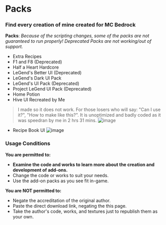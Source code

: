 # Packs

### Find every creation of mine created for MC Bedrock

**Packs**:
_Because of the scripting changes, some of the packs are not guaranteed to run properly!_
_Deprecated Packs are not working/out of support._

- Extra Recipes
- F1  and F8 (Deprecated)
- Half a Heart Hardcore
- LeGend's Better UI (Deprecated)
- LeGend's Dark UI Pack
- LeGend's UI Pack (Deprecated)
- Project LeGend UI Pack (Deprecated)
- Home Potion
- Hive UI Recreated by Me
> I made so it does not work.
> For those losers who will say: "Can I use it?", "How to make like this?".
> It is unoptimized and badly coded as it was speedran by me in 2 hrs 31 mins.
![image](https://user-images.githubusercontent.com/98607285/232242344-ce7ab808-cf5a-4dab-ad19-ff91fdaccd9e.png)
- Recipe Book UI
![image](https://github.com/LeGend077/packs/assets/98607285/c4b6b822-6558-4b7e-83eb-aab54ea9041e)

### Usage Conditions

**You are permitted to:**

- **Examine the code and works to learn more about the creation and development of add-ons.**
- Change the code or works to suit your needs.
- Use the add-on packs as you see fit in-game.

**You are NOT permitted to:**

- Negate the accreditation of the original author.
- Paste the direct download link, negating the this page.
- Take the author's code, works, and textures just to republish them as your own.

